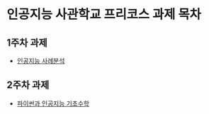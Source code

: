 # 인공지능 사관학교 프리코스 과제 목차

## 1주차 과제

- [인공지능 사례분석](https://github.com/betrayers000/AI_Academy/blob/master/1주차과제.ipynb)



## 2주차 과제

- [파이썬과 인공지능 기초수학](https://github.com/betrayers000/AI_Academy/blob/master/2주차과제.ipynb)



